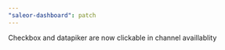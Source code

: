 ```yaml
---
"saleor-dashboard": patch
---
```


Checkbox and datapiker are now clickable in channel availlablity
